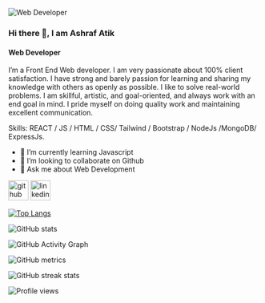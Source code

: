 ![Web Developer](https://pbs.twimg.com/profile_banners/1345746252961497089/1669699315/1500x500)
### Hi there 👋, I am Ashraf Atik
#### Web Developer


I’m a Front End Web developer. I am very passionate about  100% client satisfaction. I have strong and barely passion for learning and sharing my knowledge with others as openly as possible. I like to solve real-world problems. I am skillful, artistic, and goal-oriented, and always work with an end goal in mind.  I pride myself on doing quality work and maintaining excellent communication. 

Skills: REACT / JS / HTML / CSS/  Tailwind / Bootstrap / NodeJs /MongoDB/ ExpressJs.

- 🌱 I’m currently learning Javascript 
- 👯 I’m looking to collaborate on Github 
- 💬 Ask me about Web Development 


[<img src='https://cdn.jsdelivr.net/npm/simple-icons@3.0.1/icons/github.svg' alt='github' height='40'>](https://github.com/atikhasanps)  [<img src='https://cdn.jsdelivr.net/npm/simple-icons@3.0.1/icons/linkedin.svg' alt='linkedin' height='40'>](https://www.linkedin.com/in/www.linkedin.com/in/ashraf-at/)  

[![Top Langs](https://github-readme-stats.vercel.app/api/top-langs/?username=atikhasanps)](https://github.com/anuraghazra/github-readme-stats)

![GitHub stats](https://github-readme-stats.vercel.app/api?username=atikhasanps&show_icons=true&count_private=true)  

![GitHub Activity Graph](https://activity-graph.herokuapp.com/graph?username=atikhasanps)  

![GitHub metrics](https://metrics.lecoq.io/atikhasanps)  

![GitHub streak stats](https://streak-stats.demolab.com/?user=atikhasanps)  

![Profile views](https://gpvc.arturio.dev/atikhasanps)  
